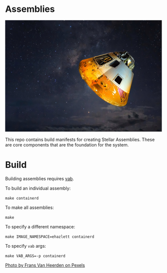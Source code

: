 # Assemblies

![Assembly](assembly.jpg)

This repo contains build manifests for creating Stellar Assemblies.  These are core components that are the foundation for the system.

# Build
Building assemblies requires [vab](https://github.com/stellarproject/vab).

To build an individual assembly:

`make containerd`

To make all assemblies:

`make`

To specify a different namespace:

`make IMAGE_NAMESPACE=ehazlett containerd`

To specify `vab` args:

`make VAB_ARGS=-p containerd`

[Photo by Frans Van Heerden on Pexels](https://www.pexels.com/photo/grey-and-orange-spaceship-700015/)
